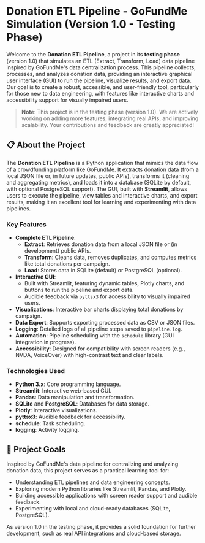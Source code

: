 # Donation ETL Pipeline - GoFundMe Simulation (Version 1.0 - Testing Phase)

Welcome to the **Donation ETL Pipeline**, a project in its **testing phase** (version 1.0) that simulates an ETL (Extract, Transform, Load) data pipeline inspired by GoFundMe's data centralization process. This pipeline collects, processes, and analyzes donation data, providing an interactive graphical user interface (GUI) to run the pipeline, visualize results, and export data. Our goal is to create a robust, accessible, and user-friendly tool, particularly for those new to data engineering, with features like interactive charts and accessibility support for visually impaired users.

> **Note**: This project is in the testing phase (version 1.0). We are actively working on adding more features, integrating real APIs, and improving scalability. Your contributions and feedback are greatly appreciated!

## 📋 About the Project

The **Donation ETL Pipeline** is a Python application that mimics the data flow of a crowdfunding platform like GoFundMe. It extracts donation data (from a local JSON file or, in future updates, public APIs), transforms it (cleaning and aggregating metrics), and loads it into a database (SQLite by default, with optional PostgreSQL support). The GUI, built with **Streamlit**, allows users to execute the pipeline, view tables and interactive charts, and export results, making it an excellent tool for learning and experimenting with data pipelines.

### Key Features
- **Complete ETL Pipeline**:
  - **Extract**: Retrieves donation data from a local JSON file or (in development) public APIs.
  - **Transform**: Cleans data, removes duplicates, and computes metrics like total donations per campaign.
  - **Load**: Stores data in SQLite (default) or PostgreSQL (optional).
- **Interactive GUI**:
  - Built with Streamlit, featuring dynamic tables, Plotly charts, and buttons to run the pipeline and export data.
  - Audible feedback via `pyttsx3` for accessibility to visually impaired users.
- **Visualizations**: Interactive bar charts displaying total donations by campaign.
- **Data Export**: Supports exporting processed data as CSV or JSON files.
- **Logging**: Detailed logs of all pipeline steps saved to `pipeline.log`.
- **Automation**: Pipeline scheduling with the `schedule` library (GUI integration in progress).
- **Accessibility**: Designed for compatibility with screen readers (e.g., NVDA, VoiceOver) with high-contrast text and clear labels.

### Technologies Used
- **Python 3.x**: Core programming language.
- **Streamlit**: Interactive web-based GUI.
- **Pandas**: Data manipulation and transformation.
- **SQLite** and **PostgreSQL**: Databases for data storage.
- **Plotly**: Interactive visualizations.
- **pyttsx3**: Audible feedback for accessibility.
- **schedule**: Task scheduling.
- **logging**: Activity logging.

## 🎯 Project Goals

Inspired by GoFundMe's data pipeline for centralizing and analyzing donation data, this project serves as a practical learning tool for:
- Understanding ETL pipelines and data engineering concepts.
- Exploring modern Python libraries like Streamlit, Pandas, and Plotly.
- Building accessible applications with screen reader support and audible feedback.
- Experimenting with local and cloud-ready databases (SQLite, PostgreSQL).

As version 1.0 in the testing phase, it provides a solid foundation for further development, such as real API integrations and cloud-based storage.
